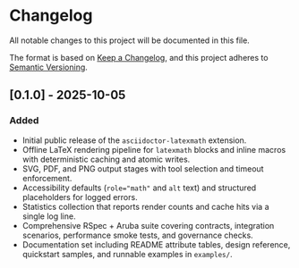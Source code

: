 # Changelog

All notable changes to this project will be documented in this file.

The format is based on [Keep a Changelog](https://keepachangelog.com/en/1.1.0/),
and this project adheres to [Semantic Versioning](https://semver.org/spec/v2.0.0.html).

## [0.1.0] - 2025-10-05
### Added
- Initial public release of the `asciidoctor-latexmath` extension.
- Offline LaTeX rendering pipeline for `latexmath` blocks and inline macros with
  deterministic caching and atomic writes.
- SVG, PDF, and PNG output stages with tool selection and timeout enforcement.
- Accessibility defaults (`role="math"` and `alt` text) and structured
  placeholders for logged errors.
- Statistics collection that reports render counts and cache hits via a single
  log line.
- Comprehensive RSpec + Aruba suite covering contracts, integration scenarios,
  performance smoke tests, and governance checks.
- Documentation set including README attribute tables, design reference,
  quickstart samples, and runnable examples in `examples/`.

